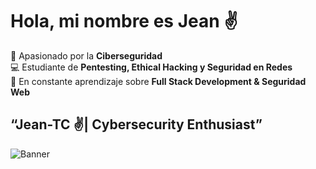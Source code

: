 # Hola, mi nombre es Jean ✌️ 

🔐 Apasionado por la **Ciberseguridad**  
💻 Estudiante de **Pentesting, Ethical Hacking y Seguridad en Redes**  
🚀 En constante aprendizaje sobre **Full Stack Development & Seguridad Web**  

## “Jean-TC ✌️| Cybersecurity Enthusiast”  
![Banner](https://github.com/JEAN-TC/JEAN-TC-/blob/main/JEAN-TC_CyberSecurity_BN.jpg?raw=true)
